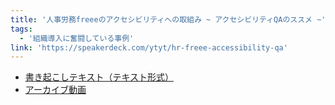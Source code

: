 ```yaml
---
title: '人事労務freeeのアクセシビリティへの取組み ~ アクセシビリティQAのススメ ~'
tags:
  - '組織導入に奮闘している事例'
link: 'https://speakerdeck.com/ytyt/hr-freee-accessibility-qa'
---
```


- [書き起こしテキスト（テキスト形式）](https://accfes.com/2019/files/slides/accfes2019_special_freee.txt)
- [アーカイブ動画](https://www.youtube.com/watch?v=dwwvy4X7XA0)
